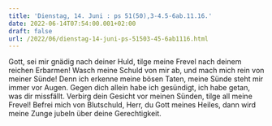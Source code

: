 ```yaml
---
title: 'Dienstag, 14. Juni : ps 51(50),3-4.5-6ab.11.16.'
date: 2022-06-14T07:54:00.001+02:00
draft: false
url: /2022/06/dienstag-14-juni-ps-51503-45-6ab1116.html
---
```


Gott, sei mir gnädig nach deiner Huld, tilge meine Frevel nach deinem reichen Erbarmen! Wasch meine Schuld von mir ab, und mach mich rein von meiner Sünde! Denn ich erkenne meine bösen Taten, meine Sünde steht mir immer vor Augen. Gegen dich allein habe ich gesündigt, ich habe getan, was dir missfällt. Verbirg dein Gesicht vor meinen Sünden, tilge all meine Frevel! Befrei mich von Blutschuld, Herr, du Gott meines Heiles, dann wird meine Zunge jubeln über deine Gerechtigkeit.